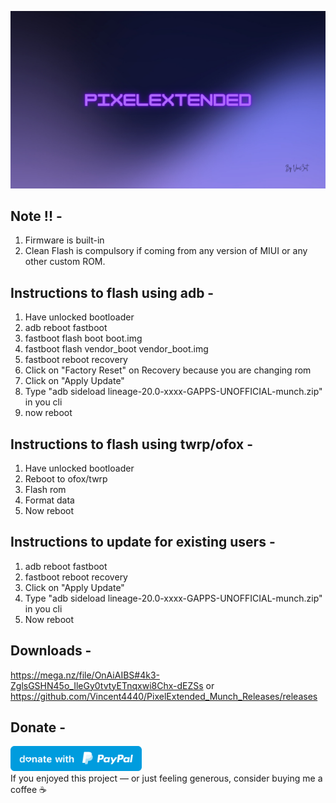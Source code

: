 ![PixelExtended](https://github.com/Vincent4440/PixelExtended_Munch_Releases/raw/main/banner.png)

 ## Note !! -
1. Firmware is built-in
2. Clean Flash is compulsory if coming from any version of MIUI or any other custom ROM.

 ## Instructions to flash using adb -
1. Have unlocked bootloader
2. adb reboot fastboot
3. fastboot flash boot boot.img
4. fastboot flash vendor_boot vendor_boot.img
5. fastboot reboot recovery
6. Click on "Factory Reset" on Recovery because you are changing rom
7. Click on "Apply Update"
8. Type "adb sideload lineage-20.0-xxxx-GAPPS-UNOFFICIAL-munch.zip" in you cli
9. now reboot

 ## Instructions to flash using twrp/ofox -
1. Have unlocked bootloader
2. Reboot to ofox/twrp
3. Flash rom
4. Format data
5. Now reboot

 ## Instructions to update for existing users -
1. adb reboot fastboot
2. fastboot reboot recovery
3. Click on "Apply Update"
4. Type "adb sideload lineage-20.0-xxxx-GAPPS-UNOFFICIAL-munch.zip" in you cli
5. Now reboot

## Downloads -
https://mega.nz/file/OnAiAIBS#4k3-ZglsGSHN45o_IleGy0tvtyETnqxwi8Chx-dEZSs
or
https://github.com/Vincent4440/PixelExtended_Munch_Releases/releases

## Donate -
<a href="https://paypal.me/vinc3nt0/"><img src="blue.svg" height="40"></a>  
If you enjoyed this project — or just feeling generous, consider buying me a coffee ☕
